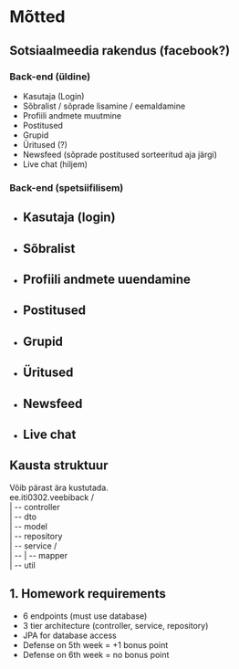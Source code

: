 # Mõtted

## Sotsiaalmeedia rakendus (facebook?)

### Back-end (üldine)
- Kasutaja (Login)
- Sõbralist / sõprade lisamine / eemaldamine
- Profiili andmete muutmine
- Postitused
- Grupid
- Üritused (?)
- Newsfeed (sõprade postitused sorteeritud aja järgi)
- Live chat (hiljem)

### Back-end (spetsiifilisem)
- Kasutaja (login)
    - 
- Sõbralist
    -
- Profiili andmete uuendamine
    -
- Postitused
    -
- Grupid
    -
- Üritused
    -
- Newsfeed
    -
- Live chat
    -


## Kausta struktuur
Võib pärast ära kustutada.<br>
ee.iti0302.veebiback /
<br> | -- controller
<br> | -- dto
<br> | -- model
<br> | -- repository
<br> | -- service /
<br> | -- | -- mapper
<br> | -- util


## 1. Homework requirements
 - 6 endpoints (must use database)
 - 3 tier architecture (controller, service, repository)
 - JPA for database access
 - Defense on 5th week = +1 bonus point
 - Defense on 6th week = no bonus point
